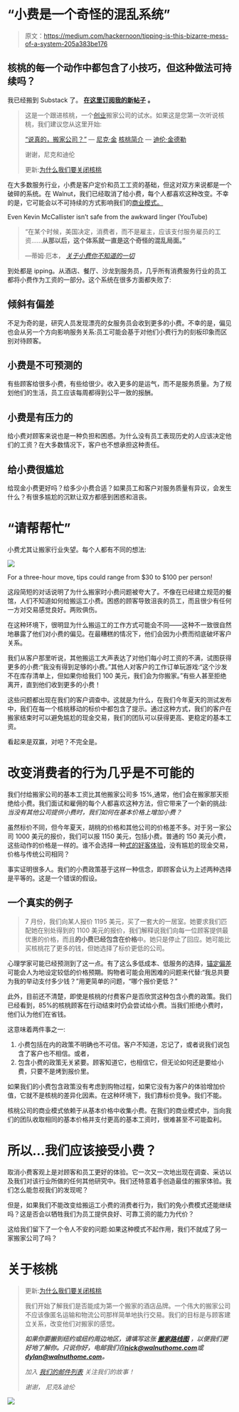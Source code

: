 # “小费是一个奇怪的混乱系统”

> 原文：<https://medium.com/hackernoon/tipping-is-this-bizarre-mess-of-a-system-205a383be176>

## 核桃的每一个动作中都包含了小技巧，但这种做法可持续吗？

我已经搬到 Substack 了。 [**在这里订阅我的新帖子**](https://www.addtheegg.com/) **。**

> 这是一个跟进核桃，一个[创业](https://hackernoon.com/tagged/startup)搬家公司的试水。如果这是您第一次听说核桃，我们建议您从这里开始:
> 
> [“说真的，搬家公司？”](/startup-grind/seriously-a-moving-company-95568bc01117) — [尼克·金](https://medium.com/u/b08ea5afc5c6?source=post_page-----205a383be176--------------------------------)
> [核桃简介](/@dylankindler/an-introduction-to-walnut-febb4eebe84a) — [迪伦·金德勒](https://medium.com/u/ce57d122310a?source=post_page-----205a383be176--------------------------------)
> 
> 谢谢，尼克和迪伦
> 
> 更新:[为什么我们要关闭核桃](/@nickbkim/why-were-closing-walnut-a452225e7127)

在大多数服务行业，小费是客户定价和员工工资的基础，但这对双方来说都是一个破碎的系统。在 Walnut，我们已经取消了给小费，每个人都喜欢这种改变。不幸的是，它可能会以不可持续的方式影响我们的[商业模式。](https://hackernoon.com/tagged/business)

Even Kevin McCallister isn’t safe from the awkward linger (YouTube)

> “在某个时候，美国决定，消费者，而不是雇主，应该支付服务雇员的工资……**从那以后，这个体系就一直是这个奇怪的混乱局面。”**
> 
> —蒂姆·厄本， [*关于小费你不知道的一切*](https://waitbutwhy.com/2014/04/everything-dont-know-tipping.html)

到处都是 ipping。从酒店、餐厅、沙龙到服务员，几乎所有消费服务行业的员工都将小费作为工资的一部分。这个系统在很多方面都失败了:

## **倾斜有偏差**

不足为奇的是，研究人员发现漂亮的女服务员会收到更多的小费。不幸的是，偏见也会从另一个方向影响服务关系:员工可能会基于对他们小费行为的刻板印象而区别对待顾客。

## 小费是不可预测的

有些顾客给很多小费，有些给很少。收入更多的是运气，而不是服务质量。为了规划他们的生活，员工应该每周都得到公平一致的报酬。

## 小费是有压力的

给小费对顾客来说也是一种负担和困惑。为什么没有员工表现历史的人应该决定他们的工资？在大多数情况下，客户也不想承担这种责任。

## **给小费很尴尬**

给现金小费更好吗？给多少小费合适？如果员工和客户对服务质量有异议，会发生什么？有很多尴尬的沉默让双方都感到困惑和沮丧。

# “请帮帮忙”

小费尤其让搬家行业失望。每个人都有不同的想法:

![](img/e148012929e8000e99ed95aac6e60a25.png)

For a three-hour move, tips could range from $30 to $100 per person!

这段简短的对话说明了为什么搬家时小费问题被夸大了。不像在已经建立规范的餐馆，人们不知道如何给搬运工小费。困惑的顾客导致沮丧的员工，而且很少有任何一方对交易感觉良好。两败俱伤。

在这种环境下，很明显为什么搬运工的工作方式可能会不同——这种不一致很自然地暴露了他们对小费的偏见。在最糟糕的情况下，他们会因为小费而彻底破坏客户关系。

我们从客户那里听说，其他搬运工大声表达了对他们每小时工资的不满，试图获得更多的小费:“我没有得到足够的小费。”其他人对客户的工作订单玩游戏:“这个沙发不在库存清单上，但如果你给我们 100 美元，我们会为你搬家。”有些人甚至拒绝离开，直到他们收到更多的小费！

这些问题都出现在我们的客户调查中。这就是为什么，在我们今年夏天的测试发布中，我们在每一个核桃移动的标价中都包含了提示。通过这种方式，我们的客户在搬家结束时可以避免尴尬的现金交易，我们的团队可以获得更高、更稳定的基本工资。

看起来是双赢，对吧？不完全是。

# 改变消费者的行为几乎是不可能的

我们付给搬家公司的基本工资比其他搬家公司多 15%,通常，他们会在搬家那天拒绝给小费。我们面试和雇佣的每个人都喜欢这种方法，但它带来了一个新的挑战:*当没有其他公司提供小费时，我们如何在基本价格上增加小费？*

虽然标价不同，但今年夏天，胡桃的价格和其他公司的价格差不多。对于另一家公司 1000 美元的报价，我们可以报 1150 美元，包括小费。普通的 150 美元小费，这些动作的价格是一样的。谁不会选择一种[式的好客体验](/@nickbkim/breaking-the-rules-by-design-6db486b9cf17)，没有尴尬的现金交易，价格与传统公司相同？

事实证明很多人。我们的小费政策基于这样一种信念，即顾客会认为上述两种选择是平等的。这是一个错误的假设。

## **一个真实的例子**

> 7 月份，我们向某人报价 1195 美元，买了一套大的一居室。她要求我们匹配她在别处得到的 1100 美元的报价，我们解释说我们向每一位顾客提供最优惠的价格，而且**的小费已经包含在价格**中。她只是停止了回应。她可能比买核桃花了更多的钱，但她选择了标价更低的公司。

心理学家可能已经预测到了这一点。有了这么多低成本、低服务的选择，[锚定偏差](https://en.wikipedia.org/wiki/Anchoring)可能会人为地设定较低的价格预期。购物者可能会用困难的问题来代替:“我总共要为我的举动支付多少钱？”用更简单的问题，“哪个报价更低？”

此外，目前还不清楚，即使是核桃的付费客户是否欣赏这种包含小费的政策。我们已经看到，85%的核桃顾客在行动结束时仍会尝试给小费。当我们拒绝小费时，他们认为他们在省钱。

这意味着两件事之一:

1.  小费包括在内的政策不明确也不可信。客户不知道，忘记了，或者说我们说包含了客户也不相信。或者，
2.  包含小费的政策无关紧要。顾客知道它，也相信它，但无论如何还是要给小费，只要不是烤到报价里。

如果我们的小费包含政策没有考虑到购物过程，如果它没有为客户的体验增加价值，它就不是核桃的差异化因素。在这种环境下，我们靠标价竞争。我们不能。

核桃公司的商业模式依赖于从基本价格中收集小费。在我们的商业模式中，当向我们的团队收取相同的基本价格并支付更高的基本工资时，很难甚至不可能盈利。

# 所以…我们应该接受小费？

取消小费客观上是对顾客和员工更好的体验。它一次又一次地出现在调查、采访以及我们对该行业所做的任何其他研究中。我们还特意着手创造最佳的搬家体验。我们怎么能忽视我们的发现呢？

但是，如果我们不能改变给搬运工小费的消费者行为，我们的免小费模式还能继续吗？这是否会以牺牲我们为员工提供良好、可靠工资的能力为代价？

这给我们留下了一个令人不安的问题:如果这种模式不起作用，我们不就成了另一家搬家公司了吗？

# 关于核桃

> 更新:[为什么我们要关闭核桃](/@nickbkim/why-were-closing-walnut-a452225e7127)
> 
> 我们开始了解我们是否能成为第一个搬家的酒店品牌。一个伟大的搬家公司不应该像匿名运输和物流公司那样简单地执行交易。我们的目标是与顾客建立关系，改变他们对搬家的感觉。
> 
> ***如果你要搬到纽约或纽约周边地区，请填写这张*** [***搬家路线图***](http://bit.ly/2v7v5sU) ***，以便我们更好地了解你。只说你好，电邮我们在***[***nick@walnuthome.com***](mailto:nick@walnuthome.com)***或***[***dylan@walnuthome.com***](mailto:dylan@walnuthome.com)***。***
> 
> *加入* [*我们的邮件列表*](https://www.walnuthome.com) *关注我们的故事！*
> 
> *谢谢，
> 尼克&迪伦*

![](img/c632a6c71f1a4212d4495fd5df40ec98.png)
